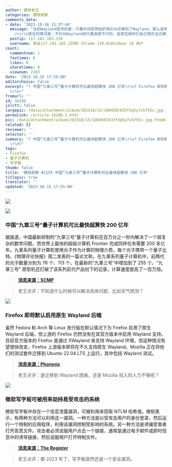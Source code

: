 ```yaml
---
author: 硬核老王
categories: 硬核观察
comments_data:
- date: '2023-10-16 11:37:44'
  message: "当初Wayland宣传的是：只要中间层例如QT和Gtk迁移到了Wayland，那么各种基于中间层的应用基本不用做什么事就能在Wayland上运行了。<br
    />\r\n现在的情况是：不针对Wayland进行重造是不行的，各家应用你们自己想办法迁移到Wayland吧。"
  postip: 117.181.103.239
  username: 来自117.181.103.239的 Chrome 118.0|Windows 10 用户
count:
  commentnum: 1
  favtimes: 0
  likes: 0
  sharetimes: 0
  viewnum: 2283
date: '2023-10-15 17:55:00'
editorchoice: false
excerpt: "? 中国“九章三号”量子计算机可比最快超算快 200 亿年\r\n? Firefox 即将默认启用原生 Wayland 后端\r\n? 微软写字板可被用来劫持易受攻击的系统\r\n»
  \r\n»"
fromurl: ''
id: 16286
islctt: false
largepic: /data/attachment/album/202310/15/180458l633f3q5y7v5f55v.jpg
permalink: /article-16286-1.html
pic: /data/attachment/album/202310/15/180458l633f3q5y7v5f55v.jpg.thumb.jpg
related: []
reviewer: ''
selector: ''
summary: "? 中国“九章三号”量子计算机可比最快超算快 200 亿年\r\n? Firefox 即将默认启用原生 Wayland 后端\r\n? 微软写字板可被用来劫持易受攻击的系统\r\n»
  \r\n»"
tags:
- Firefox
- 量子计算机
- 写字板
thumb: false
title: '硬核观察 #1155 中国“九章三号”量子计算机可比最快超算快 200 亿年'
titlepic: true
translator: ''
updated: '2023-10-15 17:55:00'
---
```


![](/data/attachment/album/202310/15/180458l633f3q5y7v5f55v.jpg)


![](/data/attachment/album/202310/15/175445z4yvd6ltzb40itsq.jpg)


### 中国“九章三号”量子计算机可比最快超算快 200 亿年


据报道，中国最新研制的“九章三号”量子计算机在百万分之一秒内解决了一个超复杂的数学问题，而世界上最快的超级计算机 Frontier 完成同样任务需要 200 多亿年。九章系列量子计算机使用光子作为计算的物理介质，每个光子携带一个量子比特。《物理评论快报》周二发表的一篇论文称，在九章系列量子计算机中，前两代的光子数量分别为 76 个、113 个，在最新的“九章三号”中增加到了 255 个。“九章三号” 原型机还打破了该系列前代产品创下的记录，计算速度提高了一百万倍。



> 
> **[消息来源：SCMP](https://www.scmp.com/news/china/science/article/3237538/chinese-scientists-claim-record-smashing-quantum-computing-breakthrough)**
> 
> 
> 



> 
> 老王点评：不知道什么时候可以解决具体问题，比如天气预测？
> 
> 
> 


![](/data/attachment/album/202310/15/175457b573ozcdhgene1um.jpg)


### Firefox 即将默认启用原生 Wayland 后端


虽然 Fedora 和 Arch 等 Linux 发行版在默认情况下为 Firefox 启用了原生 Wayland 后端，但上游的 Firefox 仍然没有在其官方版本中启用 Wayland 支持。目前官方版本的 Firefox 是通过 XWayland 来支持 Wayland 环境，但这种情况有望很快改变，Firefox 上游版本即将在不久支持原生 Wayland。Mozilla 正在将他们的测试套件迁移到 Ubuntu 22.04 LTS 上运行，其中包括 Wayland 测试。



> 
> **[消息来源：Phoronix](https://www.phoronix.com/news/Firefox-Wayland-Possibly-Soon)**
> 
> 
> 



> 
> 老王点评：是迁移到 Wayland 困难，还是 Mozilla 投入的人力不够呢？
> 
> 
> 


![](/data/attachment/album/202310/15/175509op1n8bw68cwjfe15.jpg)


### 微软写字板可被用来劫持易受攻击的系统


微软写字板中存在一个信息泄露漏洞，可被利用来窃取 NTLM 哈希值。微软表示，有两种方法可以利用这一漏洞。一种方法是以受攻击用户的身份登录，然后运行一个特制的应用程序，利用该漏洞控制受影响的系统。另一种方法是诱骗受害者打开恶意文件。攻击者必须说服用户点击一个链接，通常是通过电子邮件或即时信息中的诱导链接，然后说服用户打开特制文件。



> 
> **[消息来源：The Register](https://www.theregister.com/2023/10/10/october_2023_patch_tuesday)**
> 
> 
> 



> 
> 老王点评：都 2023 年了，写字板居然还是一个安全漏洞。
> 
> 
>